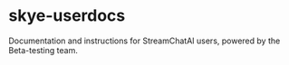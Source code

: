 # skye-userdocs
Documentation and instructions for StreamChatAI users, powered by the Beta-testing team.
